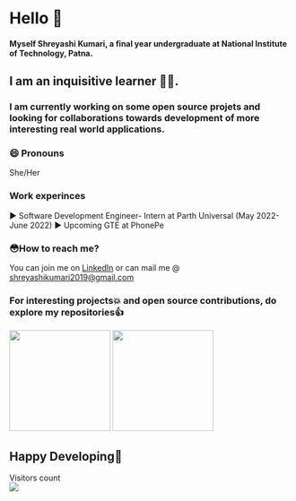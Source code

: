 # Hello 👋
#### Myself Shreyashi Kumari, a final year undergraduate at National Institute of Technology, Patna. 
## I am an inquisitive learner 👩‍💻.
### I am currently working on some open source projets and looking for collaborations towards development of more interesting real world applications.
### 😄 Pronouns
She/Her

### Work experinces
▶ Software Development Engineer- Intern at Parth Universal (May 2022- June 2022)
▶ Upcoming GTE at PhonePe


### 😳How to reach me?
You can join me on [LinkedIn](https://www.linkedin.com/in/shreyashi-kumari-7bab121a1/) or can mail me @ shreyashikumari2019@gmail.com

### For interesting projects💥 and open source contributions, do explore my repositories👍

<a href="#"><img src="https://github-readme-stats.vercel.app/api?username=supu2701&show_icons=true&theme=nightowl&custom_title=Shreyashi's+GitHub+Stats&count_private=true" height="180px"></a>
<a href="#"><img height= "180px" src="https://github-readme-stats.vercel.app/api/top-langs/?username=supu2701&layout=compact&theme=nightowl"></a>

## Happy Developing💯

<!--
is a ✨ _special_ ✨ repository because its `README.md` (this file) appears on your GitHub profile.
Here are some ideas to get you started:
- 🔭 I’m currently working on ...
- 🌱 I’m currently learning ...
- 👯 I’m looking to collaborate on ...
- 🤔 I’m looking for help with ...
- 💬 Ask me about ...
- 📫 How to reach me: ...
- 😄 Pronouns: ...
- ⚡ Fun fact: ...
-->



  Visitors count<br>
  <img src="https://profile-counter.glitch.me/supu2701/count.svg" />
</p>

